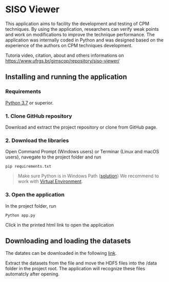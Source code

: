 # SISO Viewer

This application aims to facility the development and testing of CPM techniques. By using the application, researchers can verify weak points and work on modifications to improve the technique performance. The application was internally coded in Python and was designed based on the experience of the authors on CPM techniques development.

Tutoria video, citation, about and others informations on https://www.ufrgs.br/gimscop/repository/siso-viewer/

## Installing and running the application

### Requirements
[Python 3.7](https://www.python.org/downloads/) or superior.

### 1. Clone GitHub repository
Download and extract the project repository or clone from GitHub page.

### 2. Download the libraries
Open Command Prompt (Windows users) or Terminar (Linux and macOS users), navegate to the project folder and run

`pip requirements.txt`

> Make sure Python is in Windows Path ([solution](https://datatofish.com/add-python-to-windows-path/)) 
> We recommend to work with [Virtual Environment](https://realpython.com/python-virtual-environments-a-primer/).

### 3. Open the application
In the project folder, run

`Python app.py`

Click in the printed html link to open the application

## Downloading and loading the datasets
The datates can be downloaded in the following [link](https://www.ufrgs.br/gimscop/repository/siso-viewer/datasets/).

Extract the datasets from the file and move the HDF5 files into the /data folder in the project root. The application will recognize these files automatcly after opening.
